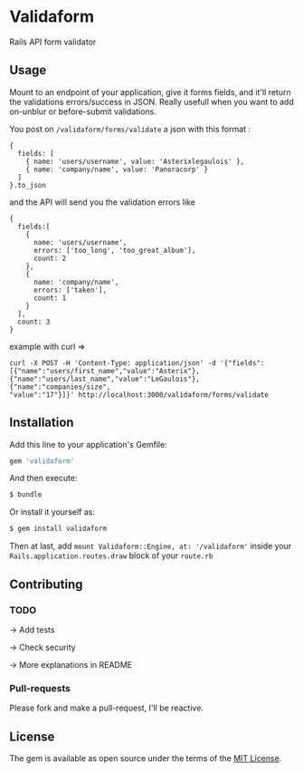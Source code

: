 # Validaform
Rails API form validator

## Usage

Mount to an endpoint of your application, give it forms fields, and it'll return the validations errors/success in JSON.
Really usefull when you want to add on-unblur or before-submit validations.

You post on `/validaform/forms/validate` a json with this format :

```
{
  fields: [
    { name: 'users/username', value: 'Asterixlegaulois' },
    { name: 'company/name', value: 'Panoracorp' }
  ]
}.to_json
```

and the API will send you the validation errors like
```
{
  fields:[
    {
      name: 'users/username',
      errors: ['too_long', 'too_great_album'],
      count: 2
    },
    {
      name: 'company/name',
      errors: ['taken'],
      count: 1
    }
  ],
  count: 3
}
```

example with curl =>

```
curl -X POST -H 'Content-Type: application/json' -d '{"fields":[{"name":"users/first_name","value":"Asterix"},  {"name":"users/last_name","value":"LeGaulois"}, {"name":"companies/size", "value":"17"}]}' http://localhost:3000/validaform/forms/validate
```


## Installation
Add this line to your application's Gemfile:

```ruby
gem 'validaform'
```

And then execute:
```bash
$ bundle
```

Or install it yourself as:
```bash
$ gem install validaform
```

Then at last, add
```mount Validaform::Engine, at: '/validaform'```
inside your
`Rails.application.routes.draw` block of your `route.rb`

## Contributing
### TODO
  -> Add tests

  -> Check security

  -> More explanations in README
  
### Pull-requests
  Please fork and make a pull-request, I'll be reactive.

## License
The gem is available as open source under the terms of the [MIT License](http://opensource.org/licenses/MIT).
